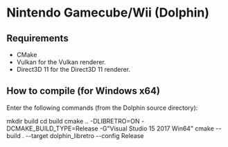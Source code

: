 # Nintendo Gamecube/Wii (Dolphin)

## Requirements

- CMake
- Vulkan for the Vulkan renderer.
- Direct3D 11 for the Direct3D 11 renderer.

## How to compile (for Windows x64)

Enter the following commands (from the Dolphin source directory):

mkdir build
cd build
cmake .. -DLIBRETRO=ON -DCMAKE_BUILD_TYPE=Release -G"Visual Studio 15 2017 Win64"
cmake --build . --target dolphin_libretro --config Release
